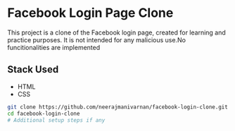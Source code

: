 # Facebook Login Page Clone

This project is a clone of the Facebook login page, created for learning and practice purposes. It is not intended for any malicious use.No funcitionalities are implemented


## Stack Used

- HTML
- CSS

```bash
git clone https://github.com/neerajmanivarnan/facebook-login-clone.git
cd facebook-login-clone
# Additional setup steps if any
